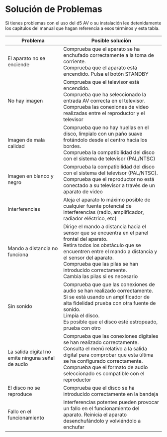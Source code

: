 # Solución de Problemas

Si tienes problemas con el uso del d5 AV o su instalación lee detenidamente los capítulos del manual que hagan referencia a esos términos y esta tabla.


| Problema | Posible solución |
| -- | -- |
| El aparato no se enciende | Comprueba que el aparato se ha enchufado correctamente a la toma de corriente. <br>Comprueba que el aparato está encendido. Pulsa el botón STANDBY |
| No hay imagen | Comprueba que el televisor está encendido. <br>Comprueba que ha seleccionado la entrada AV correcta en el televisor.<br>Comprueba las conexiones de video realizadas entre el reproductor y el televisor |
| Imagen de mala calidad | Comprueba que no hay huellas en el disco, límpialo con un paño suave frotándolo desde el centro hacia los bordes.<br>Comprueba la compatibilidad del disco con el sistema de televisor (PAL/NTSC) |
| Imagen en blanco y negro | Comprueba la compatibilidad del disco con el sistema del televisor (PAL/NTSC).<br>Comprueba que el reproductor no está conectado a su televisor a través de un aparato de video |
| Interferencias | Aleja el aparato lo máximo posible de cualquier fuente potencial de interferencias (radio, amplificador, radiador eléctrico, etc) |
| Mando a distancia no funciona | Dirige el mando a distancia hacia el sensor que se encuentra en el panel frontal del aparato.<br>Retira todos los obstáculo que se encuentren entre el mando a distancia y el sensor del aparato.<br>Comprueba que las pilas se han introducido correctamente.<br>Cambia las pilas si es necesario |
| Sin sonido | Comprueba que que las conexiones de audio se han realizado correctamente. <br>Si se está usando un amplificador de alta fidelidad prueba con otra fuente de sonido.<br>Limpia el disco.<br>Es posible que el disco esté estropeado, prueba con otro |
| La salida digital no emite ninguna señal de audio | Comprueba que las conexiones digitales se han realizado correctamente.<br>Consulta el menú relativo a la salida digital para comprobar que esta última se ha configurado correctamente.<br>Comprueba que el formato de audio seleccionado es compatible con el reproductor |
| El disco no se reproduce | Comprueba que el disco se ha introducido correctamente en la bandeja |
| Fallo en el funcionamiento | Interferencias potentes pueden provocar un fallo en el funcionamiento del aparato. Reinicia el aparato desenchufándolo y volviéndolo a enchufar |
